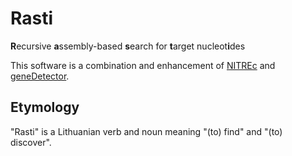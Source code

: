 # Rasti

**R**ecursive **a**ssembly-based **s**earch for **t**arget nucleot**i**des  

This software is a combination and enhancement of [NITREc](https://github.com/wanyuac/NITREc/tree/master/Script) and [geneDetector](https://github.com/wanyuac/geneDetector).  

## Etymology

"Rasti" is a Lithuanian verb and noun meaning "(to) find" and "(to) discover".


